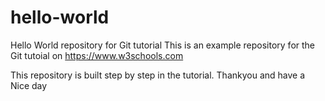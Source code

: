 # hello-world
Hello World repository for Git tutorial
This is an example repository for the Git tutoial on https://www.w3schools.com

This repository is built step by step in the tutorial.
Thankyou and have a Nice day
